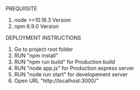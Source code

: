 PREQUIISITE
1) node  >=10.16.3 Version
2) npm 6.9.0 Version

DEPLOYMENT INSTRUCTIONS

1) Go to project root folder
2) RUN "npm install"
3) RUN "npm run build" for Production build
4) RUN "node app.js" for Production express server
5) RUN "node run start" for developement server
5) Open URL "http://localhost:3000/"

